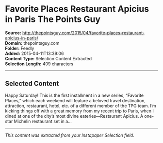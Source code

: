 # Favorite Places Restaurant Apicius in Paris The Points Guy

**Source:** http://thepointsguy.com/2015/04/favorite-places-restaurant-apicius-in-paris/  
**Domain:** thepointsguy.com  
**Folder:** Feedly  
**Added:** 2015-04-11T13:39:06  
**Content Type:** Selection Content Extracted  
**Selection Length:** 409 characters  


---

## Selected Content

Happy Saturday! This is the first installment in a new series, “Favorite Places,” which each weekend will feature a beloved travel destination, attraction, restaurant, hotel, etc. of a different member of the TPG team. I’m kicking things off with a great memory from my recent trip to Paris, when I dined at one of the city’s most divine eateries—Restaurant Apicius. A one-star Michelin restaurant set in a...

---

*This content was extracted from your Instapaper Selection field.*